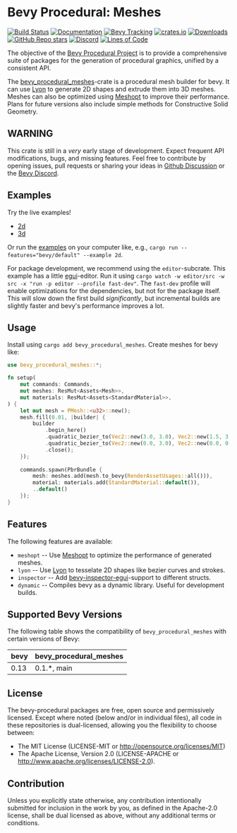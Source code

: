 # Bevy Procedural: Meshes

[![Build Status](https://github.com/bevy-procedural/meshes/actions/workflows/rust.yml/badge.svg)](https://github.com/bevy-procedural/meshes/actions)
[![Documentation](https://docs.rs/bevy_procedural_meshes/badge.svg)](https://docs.rs/bevy_procedural_meshes)
[![Bevy Tracking](https://img.shields.io/badge/Bevy%20tracking-1.3-lightblue)](https://bevyengine.org/learn/book/plugin-development/#main-branch-tracking)
[![crates.io](https://img.shields.io/crates/v/bevy_procedural_meshes)](https://crates.io/crates/bevy_procedural_meshes)
[![Downloads](https://img.shields.io/crates/d/bevy_procedural_meshes)](https://crates.io/crates/bevy_procedural_meshes)
[![GitHub Repo stars](https://img.shields.io/github/stars/bevy-procedural/meshes)](https://github.com/bevy-procedural/meshes)
[![Discord](https://img.shields.io/discord/691052431525675048.svg?label=&logo=discord&logoColor=ffffff&color=7389D8&labelColor=6A7EC2)](https://discord.com/channels/691052431525675048/1035260359952576603)
[![Lines of Code](https://tokei.rs/b1/github/bevy-procedural/meshes)](https://github.com/bevy-procedural/meshes)

The objective of the [Bevy Procedural Project](https://bevy-procedural.org) is to provide a comprehensive suite of packages for the generation of procedural graphics, unified by a consistent API.

The [bevy_procedural_meshes](https://bevy-procedural.org/meshes)-crate is a procedural mesh builder for bevy. It can use [Lyon](https://github.com/nical/lyon) to generate 2D shapes and extrude them into 3D meshes. Meshes can also be optimized using [Meshopt](https://github.com/gwihlidal/meshopt-rs) to improve their performance. Plans for future versions also include simple methods for Constructive Solid Geometry.


## WARNING

This crate is still in a _very_ early stage of development. Expect frequent API modifications, bugs, and missing features. Feel free to contribute by opening issues, pull requests or sharing your ideas in [Github Discussion](https://github.com/bevy-procedural/meshes/discussions) or the [Bevy Discord](https://discord.gg/bevy).


## Examples 

Try the live examples!
 * [2d](https://bevy-procedural.org/examples/meshes/2d)
 * [3d](https://bevy-procedural.org/examples/meshes/3d)

Or run the [examples]() on your computer like, e.g., `cargo run --features="bevy/default" --example 2d`.

For package development, we recommend using the `editor`-subcrate. This example has a little [egui](https://github.com/jakobhellermann/bevy-inspector-egui/)-editor. Run it using `cargo watch -w editor/src -w src -x "run -p editor --profile fast-dev"`. The `fast-dev` profile will enable optimizations for the dependencies, but not for the package itself. This will slow down the first build _significantly_, but incremental builds are slightly faster and bevy's performance improves a lot.


## Usage

Install using `cargo add bevy_procedural_meshes`. Create meshes for bevy like:

```rs
use bevy_procedural_meshes::*;

fn setup(
    mut commands: Commands,
    mut meshes: ResMut<Assets<Mesh>>,
    mut materials: ResMut<Assets<StandardMaterial>>,
) {
    let mut mesh = PMesh::<u32>::new();
    mesh.fill(0.01, |builder| {
        builder
            .begin_here()
            .quadratic_bezier_to(Vec2::new(3.0, 3.0), Vec2::new(1.5, 3.0))
            .quadratic_bezier_to(Vec2::new(0.0, 3.0), Vec2::new(0.0, 0.0))
            .close();
    });
    
    commands.spawn(PbrBundle {
        mesh: meshes.add(mesh.to_bevy(RenderAssetUsages::all())),
        material: materials.add(StandardMaterial::default()),
        ..default()
    });
}
```


## Features

The following features are available:

* `meshopt` -- Use [Meshopt](https://github.com/gwihlidal/meshopt-rs) to optimize the performance of generated meshes. 
* `lyon` -- Use [Lyon](https://github.com/nical/lyon) to tesselate 2D shapes like bezier curves and strokes.
* `inspector` -- Add [bevy-inspector-egui](https://github.com/jakobhellermann/bevy-inspector-egui)-support to different structs.
* `dynamic` -- Compiles bevy as a dynamic library. Useful for development builds. 



## Supported Bevy Versions

The following table shows the compatibility of `bevy_procedural_meshes` with certain versions of Bevy:

| bevy | bevy_procedural_meshes |
| ---- | ---------------------- |
| 0.13 | 0.1.*, main            |


## License

The bevy-procedural packages are free, open source and permissively licensed. Except where noted (below and/or in individual files), all code in these repositories is dual-licensed, allowing you the flexibility to choose between:

 - The MIT License (LICENSE-MIT or http://opensource.org/licenses/MIT)
 - The Apache License, Version 2.0 (LICENSE-APACHE or http://www.apache.org/licenses/LICENSE-2.0).

## Contribution

Unless you explicitly state otherwise, any contribution intentionally submitted for inclusion in the work by you, as defined in the Apache-2.0 license, shall be dual licensed as above, without any additional terms or conditions.
